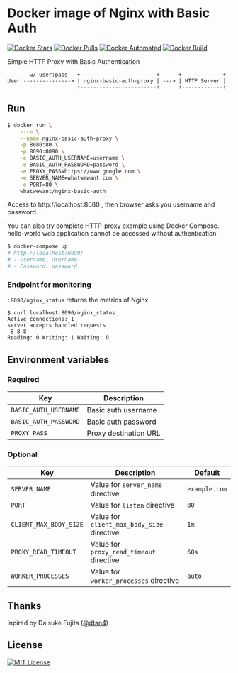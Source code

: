 # Docker image of Nginx with Basic Auth

[![Docker Stars](https://img.shields.io/docker/stars/whatwewant/nginx-basic-auth.svg)](https://hub.docker.com/r/whatwewant/nginx-basic-auth)
[![Docker Pulls](https://img.shields.io/docker/pulls/whatwewant/nginx-basic-auth.svg)](https://hub.docker.com/r/whatwewant/nginx-basic-auth)
[![Docker Automated](https://img.shields.io/docker/automated/whatwewant/nginx-basic-auth.svg)](https://hub.docker.com/r/whatwewant/nginx-basic-auth)
[![Docker Build](https://img.shields.io/docker/build/whatwewant/nginx-basic-auth.svg)](https://hub.docker.com/r/whatwewant/nginx-basic-auth)

Simple HTTP Proxy with Basic Authentication

```
       w/ user:pass   +------------------------+      +-------------+
User ---------------> | nginx-basic-auth-proxy | ---> | HTTP Server |
                      +------------------------+      +-------------+
```

## Run

```bash
$ docker run \
    --rm \
    --name nginx-basic-auth-proxy \
    -p 8080:80 \
    -p 8090:8090 \
    -e BASIC_AUTH_USERNAME=username \
    -e BASIC_AUTH_PASSWORD=password \
    -e PROXY_PASS=https://www.google.com \
    -e SERVER_NAME=whatwewant.com \
    -e PORT=80 \
    whatwewant/nginx-basic-auth
```

Access to http://localhost:8080 , then browser asks you username and password.

You can also try complete HTTP-proxy example using Docker Compose.
hello-world web application cannot be accessed without authentication.

```bash
$ docker-compose up
# http://localhost:8080/
# - Username: username
# - Password: password
```

### Endpoint for monitoring

`:8090/nginx_status` returns the metrics of Nginx.

```sh-session
$ curl localhost:8090/nginx_status
Active connections: 1
server accepts handled requests
 8 8 8
Reading: 0 Writing: 1 Waiting: 0
```

## Environment variables

### Required

|Key|Description|
|---|---|
|`BASIC_AUTH_USERNAME`|Basic auth username|
|`BASIC_AUTH_PASSWORD`|Basic auth password|
|`PROXY_PASS`|Proxy destination URL|

### Optional

|Key|Description|Default|
|---|---|---|
|`SERVER_NAME`|Value for `server_name` directive|`example.com`|
|`PORT`|Value for `listen` directive|`80`|
|`CLIENT_MAX_BODY_SIZE`|Value for `client_max_body_size` directive|`1m`|
|`PROXY_READ_TIMEOUT`|Value for `proxy_read_timeout` directive|`60s`|
|`WORKER_PROCESSES`|Value for `worker_processes` directive|`auto`|

## Thanks

Inpired by Daisuke Fujita ([@dtan4](https://github.com/dtan4))

## License

[![MIT License](http://img.shields.io/badge/license-MIT-blue.svg?style=flat)](LICENSE)